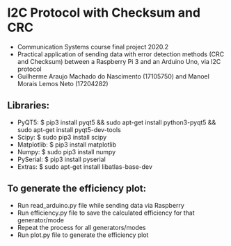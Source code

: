 # I2C Protocol with Checksum and CRC
- Communication Systems course final project 2020.2
- Practical application of sending data with error detection methods (CRC and Checksum) between a Raspberry Pi 3 and an Arduino Uno, via I2C protocol
- Guilherme Araujo Machado do Nascimento (17105750) and Manoel Morais Lemos Neto (17204282)

## Libraries:
- PyQT5: $ pip3 install pyqt5 && sudo apt-get install python3-pyqt5 && sudo apt-get install pyqt5-dev-tools
- Scipy: $ sudo pip3 install scipy
- Matplotlib: $ pip3 install matplotlib
- Numpy: $ sudo pip3 install numpy
- PySerial: $ pip3 install pyserial
- Extras: $ sudo apt-get install libatlas-base-dev

## To generate the efficiency plot:
 - Run read_arduino.py file while sending data via Raspberry
 - Run efficiency.py file to save the calculated efficiency for that generator/mode
 - Repeat the process for all generators/modes
 - Run plot.py file to generate the efficiency plot
